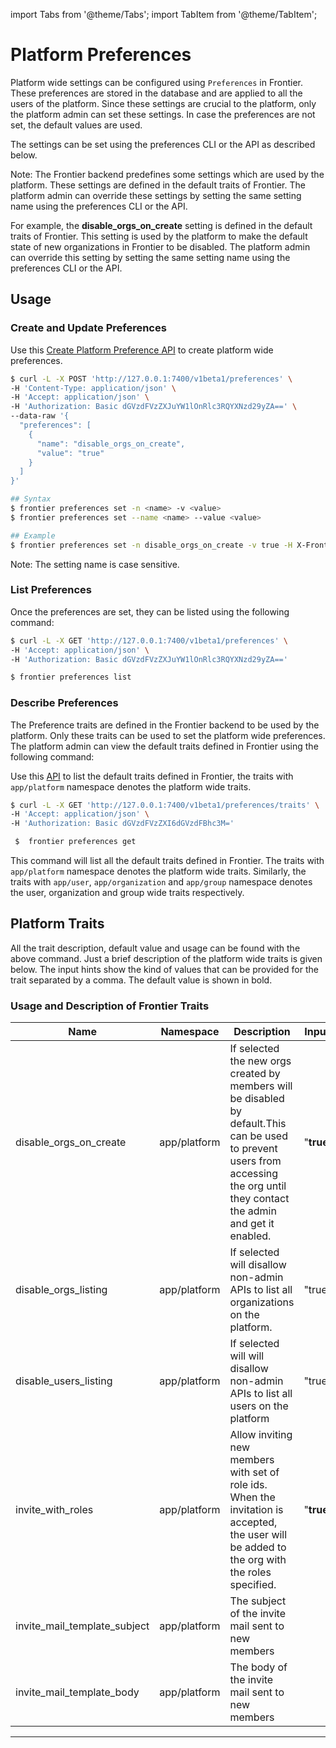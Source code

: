 import Tabs from '@theme/Tabs';
import TabItem from '@theme/TabItem';

# Platform Preferences

Platform wide settings can be configured using `Preferences` in Frontier. These preferences are stored in the database and are applied to all the users of the platform. Since these settings are crucial to the platform, only the platform admin can set these settings. In case the preferences are not set, the default values are used.

The settings can be set using the preferences CLI or the API as described below.

Note: The Frontier backend predefines some settings which are used by the platform. These settings are defined in the default traits of Frontier. The platform admin can override these settings by setting the same setting name using the preferences CLI or the API.

For example, the **disable_orgs_on_create** setting is defined in the default traits of Frontier. This setting is used by the platform to make the default state of new organizations in Frontier to be disabled. The platform admin can override this setting by setting the same setting name using the preferences CLI or the API.

## Usage

### Create and Update Preferences

<Tabs groupId="cli">
<TabItem value="API" label="API">

Use this [Create Platform Preference API](https://raystack-frontier.vercel.app/apis/admin-service-create-preferences) to create platform wide preferences.

```bash
$ curl -L -X POST 'http://127.0.0.1:7400/v1beta1/preferences' \
-H 'Content-Type: application/json' \
-H 'Accept: application/json' \
-H 'Authorization: Basic dGVzdFVzZXJuYW1lOnRlc3RQYXNzd29yZA==' \
--data-raw '{
  "preferences": [
    {
      "name": "disable_orgs_on_create",
      "value": "true"
    }
  ]
}'
```

</TabItem>
  <TabItem value="CLI" label="CLI" default>

```bash
## Syntax
$ frontier preferences set -n <name> -v <value>
$ frontier preferences set --name <name> --value <value>

## Example
$ frontier preferences set -n disable_orgs_on_create -v true -H X-Frontier-Email:user@raystack.org
```

</TabItem>
</Tabs>

Note: The setting name is case sensitive.

### List Preferences

Once the preferences are set, they can be listed using the following command:

<Tabs groupId="cli">
<TabItem value="API" label="API">

```bash
$ curl -L -X GET 'http://127.0.0.1:7400/v1beta1/preferences' \
-H 'Accept: application/json' \
-H 'Authorization: Basic dGVzdFVzZXJuYW1lOnRlc3RQYXNzd29yZA=='
```

</TabItem>

<TabItem value="CLI" label="CLI" default>

```bash
$ frontier preferences list
```

</TabItem>
</Tabs>

### Describe Preferences

The Preference traits are defined in the Frontier backend to be used by the platform. Only these traits can be used to set the platform wide preferences. The platform admin can view the default traits defined in Frontier using the following command:

<Tabs groupId="cli">
<TabItem value="API" label="API">

Use this [API](https://raystack-frontier.vercel.app/apis/frontier-service-describe-preferences) to list the default traits defined in Frontier, the traits with `app/platform` namespace denotes the platform wide traits.

```bash
$ curl -L -X GET 'http://127.0.0.1:7400/v1beta1/preferences/traits' \
-H 'Accept: application/json' \
-H 'Authorization: Basic dGVzdFVzZXI6dGVzdFBhc3M='
```

</TabItem>
  <TabItem value="CLI" label="CLI" default>

```bash
 $  frontier preferences get
```

</TabItem>
</Tabs>

This command will list all the default traits defined in Frontier. The traits with `app/platform` namespace denotes the platform wide traits. Similarly, the traits with `app/user`, `app/organization` and `app/group` namespace denotes the user, organization and group wide traits respectively.

## Platform Traits

All the trait description, default value and usage can be found with the above command. Just a brief description of the platform wide traits is given below. The input hints show the kind of values that can be provided for the trait separated by a comma. The default value is shown in bold.

### Usage and Description of Frontier Traits

| Name                         | Namespace    | Description                                                                                                                                                                       | Input Hints      |
| ---------------------------- | ------------ | --------------------------------------------------------------------------------------------------------------------------------------------------------------------------------- | ---------------- |
| disable_orgs_on_create       | app/platform | If selected the new orgs created by members will be disabled by default.This can be used to prevent users from accessing the org until they contact the admin and get it enabled. | "**true**,false" |
| disable_orgs_listing         | app/platform | If selected will disallow non-admin APIs to list all organizations on the platform.                                                                                               | "true,**false**" |
| disable_users_listing        | app/platform | If selected will will disallow non-admin APIs to list all users on the platform                                                                                                   | "true,**false**" |
| invite_with_roles            | app/platform | Allow inviting new members with set of role ids. When the invitation is accepted, the user will be added to the org with the roles specified.                                     | "**true**,false" |
| invite_mail_template_subject | app/platform | The subject of the invite mail sent to new members                                                                                                                                |                  |
| invite_mail_template_body    | app/platform | The body of the invite mail sent to new members                                                                                                                                   |                  |
---